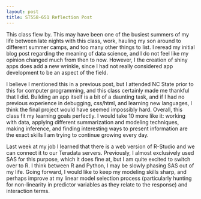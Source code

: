 ```yaml
---
layout: post
title: ST558-651 Reflection Post
---
```


This class flew by. This may have been one of the busiest summers of my life between late nights with this class, work, hauling my son around to different summer camps, and too many other things to list. I reread my initial blog post regarding the meaning of data science, and I do not feel like my opinion changed much from then to now. However, I the creation of shiny apps does add a new wrinkle, since I had not really considered app development to be an aspect of the field. 

I believe I mentioned this in a previous post, but I attended NC State prior to this for computer programming, and this class certainly made me thankful that I did. Building an app itself is a bit of a daunting task, and if I had no previous experience in debugging, css/html, and learning new languages, I think the final project would have seemed impossibly hard. Overall, this class fit my learning goals perfectly. I would take 10 more like it: working with data, applying different summarization and modeling techniques, making inference, and finding interesting ways to present information are the exact skills I am trying to continue growing every day.

Last week at my job I learned that there is a web version of R-Studio and we can connect it to our Teradata servers. Previously, I almost exclusively used SAS for this purpose, which it does fine at, but I am quite excited to switch over to R. I think between R and Python, I may be slowly phasing SAS out of my life. Going forward, I would like to keep my modeling skills sharp, and perhaps improve at my linear model selection process (particularly hunting for non-linearity in predictor variables as they relate to the response) and interaction terms. 
